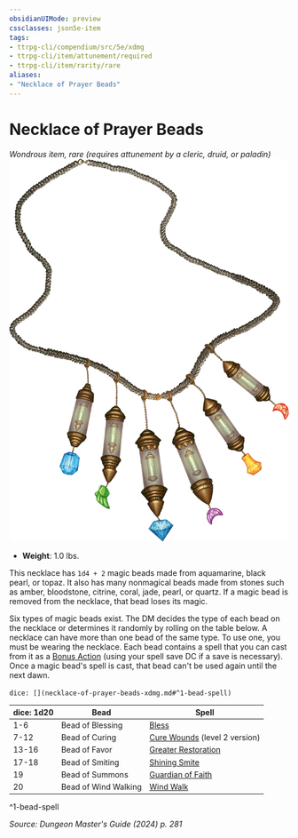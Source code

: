 ```yaml
---
obsidianUIMode: preview
cssclasses: json5e-item
tags:
- ttrpg-cli/compendium/src/5e/xdmg
- ttrpg-cli/item/attunement/required
- ttrpg-cli/item/rarity/rare
aliases: 
- "Necklace of Prayer Beads"
---
```

# Necklace of Prayer Beads
*Wondrous item, rare (requires attunement by a cleric, druid, or paladin)*  
![](3-Mechanics/CLI/items/img/necklace-of-prayer-beads.webp#right)

- **Weight**: 1.0 lbs.

This necklace has `1d4 + 2` magic beads made from aquamarine, black pearl, or topaz. It also has many nonmagical beads made from stones such as amber, bloodstone, citrine, coral, jade, pearl, or quartz. If a magic bead is removed from the necklace, that bead loses its magic.

Six types of magic beads exist. The DM decides the type of each bead on the necklace or determines it randomly by rolling on the table below. A necklace can have more than one bead of the same type. To use one, you must be wearing the necklace. Each bead contains a spell that you can cast from it as a [Bonus Action](3-Mechanics/CLI/rules/variant-rules/bonus-action-xphb.md) (using your spell save DC if a save is necessary). Once a magic bead's spell is cast, that bead can't be used again until the next dawn.

`dice: [](necklace-of-prayer-beads-xdmg.md#^1-bead-spell)`

| dice: 1d20 | Bead | Spell |
|------------|------|-------|
| 1-6 | Bead of Blessing | [Bless](3-Mechanics/CLI/spells/bless-xphb.md) |
| 7-12 | Bead of Curing | [Cure Wounds](3-Mechanics/CLI/spells/cure-wounds-xphb.md) (level 2 version) |
| 13-16 | Bead of Favor | [Greater Restoration](3-Mechanics/CLI/spells/greater-restoration-xphb.md) |
| 17-18 | Bead of Smiting | [Shining Smite](3-Mechanics/CLI/spells/shining-smite-xphb.md) |
| 19 | Bead of Summons | [Guardian of Faith](3-Mechanics/CLI/spells/guardian-of-faith-xphb.md) |
| 20 | Bead of Wind Walking | [Wind Walk](3-Mechanics/CLI/spells/wind-walk-xphb.md) |
^1-bead-spell

*Source: Dungeon Master's Guide (2024) p. 281*